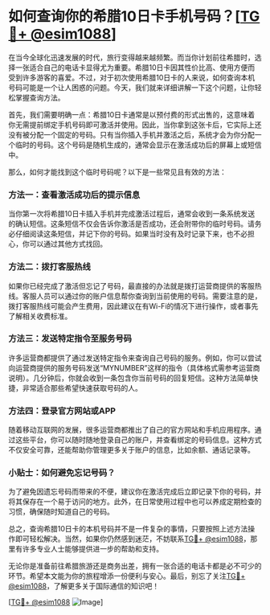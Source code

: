 # 如何查询你的希腊10日卡手机号码？[[TG💪+ @esim1088](https://t.me/s/esim1088)]

在当今全球化迅速发展的时代，旅行变得越来越频繁。而当你计划前往希腊时，选择一张适合自己的电话卡显得尤为重要。希腊10日卡因其性价比高、使用方便而受到许多游客的喜爱。不过，对于初次使用希腊10日卡的人来说，如何查询本机号码可能是一个让人困惑的问题。今天，我们就来详细讲解一下这个问题，让你轻松掌握查询方法。

首先，我们需要明确一点：希腊10日卡通常是以预付费的形式出售的，这意味着你无需提前绑定手机号码即可激活并使用。因此，当你拿到这张卡后，它实际上还没有被分配一个固定的号码。只有当你插入手机并激活之后，系统才会为你分配一个临时的号码。这个号码是随机生成的，通常会显示在激活成功后的屏幕上或短信中。

那么，如何才能找到这个临时号码呢？以下是一些常见且有效的方法：

### 方法一：查看激活成功后的提示信息

当你第一次将希腊10日卡插入手机并完成激活过程后，通常会收到一条系统发送的确认短信。这条短信不仅会告诉你激活是否成功，还会附带你的临时号码。请务必仔细阅读这条短信，并记下你的号码。如果当时没有及时记录下来，也不必担心，你可以通过其他方式找回。

### 方法二：拨打客服热线

如果你已经完成了激活但忘记了号码，最直接的办法就是拨打运营商提供的客服热线。客服人员可以通过你的账户信息帮你查询到当前使用的号码。需要注意的是，拨打客服热线可能会产生费用，因此建议在有Wi-Fi的情况下进行操作，或者事先了解相关收费标准。

### 方法三：发送特定指令至服务号码

许多运营商都提供了通过发送特定指令来查询自己号码的服务。例如，你可以尝试向运营商提供的服务号码发送“MYNUMBER”这样的指令（具体格式需参考运营商说明）。几分钟后，你就会收到一条包含你当前号码的回复短信。这种方法简单快捷，非常适合那些希望快速获取号码的人。

### 方法四：登录官方网站或APP

随着移动互联网的发展，很多运营商都推出了自己的官方网站和手机应用程序。通过这些平台，你可以随时随地登录自己的账户，并查看绑定的号码信息。这种方式不仅安全可靠，还能帮助你管理更多关于账户的信息，比如余额、通话记录等。

### 小贴士：如何避免忘记号码？

为了避免因遗忘号码而带来的不便，建议你在激活完成后立即记录下你的号码，并将其保存在一个易于访问的地方。此外，在日常使用过程中也可以养成定期检查的习惯，确保随时知道自己的号码。

总之，查询希腊10日卡的本机号码并不是一件复杂的事情，只要按照上述方法操作即可轻松解决。当然，如果你仍然感到迷茫，不妨联系[TG💪+ @esim1088](https://t.me/s/esim1088)，那里有许多专业人士能够提供进一步的帮助和支持。

无论你是准备前往希腊旅游还是商务出差，拥有一张合适的电话卡都是必不可少的环节。希望本文能为你的旅程增添一份便利与安心。最后，别忘了关注[TG💪+ @esim1088](https://t.me/s/esim1088)，了解更多关于国际通信的知识吧！

[[TG💪+ @esim1088](https://t.me/s/esim1088) ![Image](https://i.postimg.cc/4NQfJmqS/Snipaste-2025-05-13-00-14-12.png)]